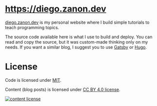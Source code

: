 # https://diego.zanon.dev

[diego.zanon.dev](https://diego.zanon.dev) is my personal website where I build simple tutorials to teach programming topics.

The source code available here is what I use to build and deploy. You can read and copy the source, but it was custom-made thinking only on my needs. If you want a similar blog, I suggest you to use [Gatsby](https://www.gatsbyjs.org/) or [Hugo](https://gohugo.io).

# License

Code is licensed under [MIT](https://raw.githubusercontent.com/diegozanon/zanon.dev/master/LICENSE).

Content (blog posts) is licensed under [CC BY 4.0 license](https://creativecommons.org/licenses/by/4.0/).

[![content license](https://licensebuttons.net/l/by/4.0/88x31.png)](https://creativecommons.org/licenses/by/4.0/)
